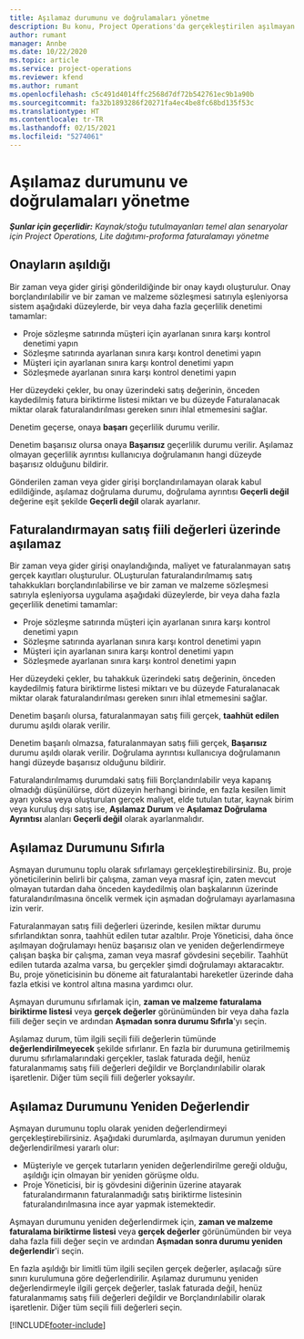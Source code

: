 ```yaml
---
title: Aşılamaz durumunu ve doğrulamaları yönetme
description: Bu konu, Project Operations'da gerçekleştirilen aşılmayan limit denetimleri hakkında bilgi sağlar.
author: rumant
manager: Annbe
ms.date: 10/22/2020
ms.topic: article
ms.service: project-operations
ms.reviewer: kfend
ms.author: rumant
ms.openlocfilehash: c5c491d4014ffc2568d7df72b542761ec9b1a90b
ms.sourcegitcommit: fa32b1893286f20271fa4ec4be8fc68bd135f53c
ms.translationtype: HT
ms.contentlocale: tr-TR
ms.lasthandoff: 02/15/2021
ms.locfileid: "5274061"
---
```

# <a name="manage-not-to-exceed-status-and-validations"></a>Aşılamaz durumunu ve doğrulamaları yönetme 

_**Şunlar için geçerlidir:** Kaynak/stoğu tutulmayanları temel alan senaryolar için Project Operations, Lite dağıtımı-proforma faturalamayı yönetme_

## <a name="not-to-exceed-on-approvals"></a>Onayların aşıldığı

Bir zaman veya gider girişi gönderildiğinde bir onay kaydı oluşturulur. Onay borçlandırılabilir ve bir zaman ve malzeme sözleşmesi satırıyla eşleniyorsa sistem aşağıdaki düzeylerde, bir veya daha fazla geçerlilik denetimi tamamlar:

  - Proje sözleşme satırında müşteri için ayarlanan sınıra karşı kontrol denetimi yapın
  - Sözleşme satırında ayarlanan sınıra karşı kontrol denetimi yapın
  - Müşteri için ayarlanan sınıra karşı kontrol denetimi yapın
  - Sözleşmede ayarlanan sınıra karşı kontrol denetimi yapın

Her düzeydeki çekler, bu onay üzerindeki satış değerinin, önceden kaydedilmiş fatura biriktirme listesi miktarı ve bu düzeyde Faturalanacak miktar olarak faturalandırılması gereken sınırı ihlal etmemesini sağlar.

Denetim geçerse, onaya **başarı** geçerlilik durumu verilir.

Denetim başarısız olursa onaya **Başarısız** geçerlilik durumu verilir. Aşılamaz olmayan geçerlilik ayrıntısı kullanıcıya doğrulamanın hangi düzeyde başarısız olduğunu bildirir.

Gönderilen zaman veya gider girişi borçlandırılamayan olarak kabul edildiğinde, aşılamaz doğrulama durumu, doğrulama ayrıntısı **Geçerli değil** değerine eşit şekilde **Geçerli değil** olarak ayarlanır.

## <a name="not-to-exceed-on-unbilled-sales-actuals"></a>Faturalandırmayan satış fiili değerleri üzerinde aşılamaz

Bir zaman veya gider girişi onaylandığında, maliyet ve faturalanmayan satış gerçek kayıtları oluşturulur. OLuşturulan faturalandırılmamış satış tahakkukları borçlandırılabilirse ve bir zaman ve malzeme sözleşmesi satırıyla eşleniyorsa uygulama aşağıdaki düzeylerde, bir veya daha fazla geçerlilik denetimi tamamlar:

  - Proje sözleşme satırında müşteri için ayarlanan sınıra karşı kontrol denetimi yapın
  - Sözleşme satırında ayarlanan sınıra karşı kontrol denetimi yapın
  - Müşteri için ayarlanan sınıra karşı kontrol denetimi yapın
  - Sözleşmede ayarlanan sınıra karşı kontrol denetimi yapın

Her düzeydeki çekler, bu tahakkuk üzerindeki satış değerinin, önceden kaydedilmiş fatura biriktirme listesi miktarı ve bu düzeyde Faturalanacak miktar olarak faturalandırılması gereken sınırı ihlal etmemesini sağlar.

Denetim başarılı olursa, faturalanmayan satış fiili gerçek, **taahhüt edilen** durumu aşıldı olarak verilir.

Denetim başarılı olmazsa, faturalanmayan satış fiili gerçek, **Başarısız** durumu aşıldı olarak verilir. Doğrulama ayrıntısı kullanıcıya doğrulamanın hangi düzeyde başarısız olduğunu bildirir.

Faturalandırılmamış durumdaki satış fiili Borçlandırılabilir veya kapanış olmadığı düşünülürse, dört düzeyin herhangi birinde, en fazla kesilen limit ayarı yoksa veya oluşturulan gerçek maliyet, elde tutulan tutar, kaynak birim veya kuruluş dışı satış ise, **Aşılamaz Durum** ve **Aşılamaz Doğrulama Ayrıntısı** alanları **Geçerli değil** olarak ayarlanmalıdır.

## <a name="reset-the-not-to-exceed-status"></a>Aşılamaz Durumunu Sıfırla

Aşmayan durumunu toplu olarak sıfırlamayı gerçekleştirebilirsiniz. Bu, proje yöneticilerinin belirli bir çalışma, zaman veya masraf için, zaten mevcut olmayan tutardan daha önceden kaydedilmiş olan başkalarının üzerinde faturalandırılmasına öncelik vermek için aşmadan doğrulamayı ayarlamasına izin verir.

Faturalanmayan satış fiili değerleri üzerinde, kesilen miktar durumu sıfırlandıktan sonra, taahhüt edilen tutar azaltılır. Proje Yöneticisi, daha önce aşılmayan doğrulamayı henüz başarısız olan ve yeniden değerlendirmeye çalışan başka bir çalışma, zaman veya masraf gövdesini seçebilir. Taahhüt edilen tutarda azalma varsa, bu gerçekler şimdi doğrulamayı aktaracaktır. Bu, proje yöneticisinin bu döneme ait faturalantabi hareketler üzerinde daha fazla etkisi ve kontrol altına masına yardımcı olur.

Aşmayan durumunu sıfırlamak için, **zaman ve malzeme faturalama biriktirme listesi** veya **gerçek değerler** görünümünden bir veya daha fazla fiili değer seçin ve ardından **Aşmadan sonra durumu Sıfırla**'yı seçin.

Aşılamaz durum, tüm ilgili seçili fiili değerlerin tümünde **değerlendirilmeyecek** şekilde sıfırlanır. En fazla bir durumuna getirilmemiş durumu sıfırlamalarındaki gerçekler, taslak faturada değil, henüz faturalanmamış satış fiili değerleri değildir ve Borçlandırılabilir olarak işaretlenir. Diğer tüm seçili fiili değerler yoksayılır.

## <a name="reevaluate-not-to-exceed-status"></a>Aşılamaz Durumunu Yeniden Değerlendir

Aşmayan durumunu toplu olarak yeniden değerlendirmeyi gerçekleştirebilirsiniz. Aşağıdaki durumlarda, aşılmayan durumun yeniden değerlendirilmesi yararlı olur:

  - Müşteriyle ve gerçek tutarların yeniden değerlendirilme gereği olduğu, aşıldığı için olmayan bir yeniden görüşme oldu.
  - Proje Yöneticisi, bir iş gövdesini diğerinin üzerine atayarak faturalandırmanın faturalanmadığı satış biriktirme listesinin faturalandırılmasına ince ayar yapmak istemektedir.

Aşmayan durumunu yeniden değerlendirmek için, **zaman ve malzeme faturalama biriktirme listesi** veya **gerçek değerler** görünümünden bir veya daha fazla fiili değer seçin ve ardından **Aşmadan sonra durumu yeniden değerlendir**'i seçin.

En fazla aşıldığı bir limitli tüm ilgili seçilen gerçek değerler, aşılacağı süre sınırı kurulumuna göre değerlendirilir. Aşılamaz durumunu yeniden değerlendirmeyle ilgili gerçek değerler, taslak faturada değil, henüz faturalanmamış satış fiili değerleri değildir ve Borçlandırılabilir olarak işaretlenir. Diğer tüm seçili fiili değerleri seçin.


[!INCLUDE[footer-include](../../includes/footer-banner.md)]